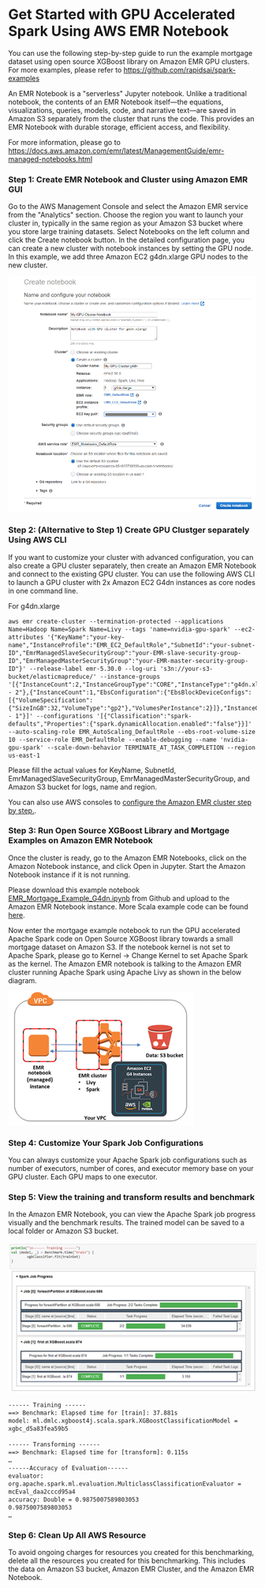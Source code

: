 # Get Started with GPU Accelerated Spark Using AWS EMR Notebook

You can use the following step-by-step guide to run the example mortgage dataset using open source XGBoost library on Amazon EMR GPU clusters.  For more examples, please refer to https://github.com/rapidsai/spark-examples

An EMR Notebook is a "serverless" Jupyter notebook. Unlike a traditional notebook, the contents of an EMR Notebook itself—the equations, visualizations, queries, models, code, and narrative text—are saved in Amazon S3 separately from the cluster that runs the code. This provides an EMR Notebook with durable storage, efficient access, and flexibility.

For more information, please go to https://docs.aws.amazon.com/emr/latest/ManagementGuide/emr-managed-notebooks.html

### Step 1:  Create EMR Notebook and Cluster using Amazon EMR GUI

Go to the AWS Management Console and select the Amazon EMR service from the "Analytics" section. Choose the region you want to launch your cluster in, typically in the same region as your Amazon S3 bucket where you store large training datasets. Select Notebooks on the left column and click the Create notebook button. In the detailed configuration page, you can create a new cluster with notebook instances by setting the GPU node. In this example, we add three Amazon EC2 g4dn.xlarge GPU nodes to the new cluster. 

![Step 1: Create EMR Notebook and Cluster using Amazon EMR GUI](pics/EMR_notebook_1.png)


### Step 2: (Alternative to Step 1) Create GPU Clustger separately Using AWS CLI

If you want to customize your cluster with advanced configuration, you can also create a GPU cluster separately, then create an Amazon EMR Notebook and connect to the existing GPU cluster. You can use the following AWS CLI to launch a GPU cluster with 2x Amazon EC2 G4dn instances as core nodes in one command line.  

For g4dn.xlarge
```
aws emr create-cluster --termination-protected --applications Name=Hadoop Name=Spark Name=Livy --tags 'name=nvidia-gpu-spark' --ec2-attributes '{"KeyName":"your-key-name","InstanceProfile":"EMR_EC2_DefaultRole","SubnetId":"your-subnet-ID","EmrManagedSlaveSecurityGroup":"your-EMR-slave-security-group-ID","EmrManagedMasterSecurityGroup":"your-EMR-master-security-group-ID"}' --release-label emr-5.30.0 --log-uri 's3n://your-s3-bucket/elasticmapreduce/' --instance-groups '[{"InstanceCount":2,"InstanceGroupType":"CORE","InstanceType":"g4dn.xlarge","Name":"Core - 2"},{"InstanceCount":1,"EbsConfiguration":{"EbsBlockDeviceConfigs":[{"VolumeSpecification":{"SizeInGB":32,"VolumeType":"gp2"},"VolumesPerInstance":2}]},"InstanceGroupType":"MASTER","InstanceType":"m5.xlarge","Name":"Master - 1"}]' --configurations '[{"Classification":"spark-defaults","Properties":{"spark.dynamicAllocation.enabled":"false"}}]' --auto-scaling-role EMR_AutoScaling_DefaultRole --ebs-root-volume-size 10 --service-role EMR_DefaultRole --enable-debugging --name 'nvidia-gpu-spark' --scale-down-behavior TERMINATE_AT_TASK_COMPLETION --region us-east-1
```

Please fill the actual values for KeyName, SubnetId, EmrManagedSlaveSecurityGroup, EmrManagedMasterSecurityGroup,  and Amazon S3 bucket for logs, name and region.  

You can also use AWS consoles to [configure the Amazon EMR cluster step by step.](emr.md).


### Step 3:  Run Open Source XGBoost Library and Mortgage Examples on Amazon EMR Notebook

Once the cluster is ready, go to the Amazon EMR Notebooks, click on the Amazon Notebook instance, and click Open in Jupyter. Start the Amazon Notebook instance if it is not running.

Please download this example notebook [EMR_Mortgage_Example_G4dn.ipynb](EMR_Mortgage_Example_G4dn.ipynb) from Github and upload to the Amazon EMR Notebook instance.  More Scala example code can be found [here](https://github.com/rapidsai/spark-examples/tree/master/examples/notebooks/scala).

Now enter the mortgage example notebook to run the GPU accelerated Apache Spark code on Open Source XGBoost library towards a small mortgage dataset on Amazon S3.  If the notebook kernel is not set to Apache Spark, please go to Kernel -> Change Kernel to set Apache Spark as the kernel. The Amazon EMR notebook is talking to the Amazon EMR cluster running Apache Spark using Apache Livy as shown in the below diagram.

![Step 3: General Cluster Settings](pics/EMR_notebook_2.png)

###  Step 4: Customize Your Spark Job Configurations

You can always customize your Apache Spark job configurations such as number of executors, number of cores, and executor memory base on your GPU cluster.  Each GPU maps to one executor. 

###  Step 5: View the training and transform results and benchmark

In the Amazon EMR Notebook, you can view the Apache Spark job progress visually and the benchmark results. The trained model can be saved to a local folder or Amazon S3 bucket. 


![Step 5: View the training and transform results and benchmark](pics/EMR_notebook_3.png)


```
------ Training ------
==> Benchmark: Elapsed time for [train]: 37.881s
model: ml.dmlc.xgboost4j.scala.spark.XGBoostClassificationModel = xgbc_d5a83fea59b5
 
------ Transforming ------
==> Benchmark: Elapsed time for [transform]: 0.115s
…
------Accuracy of Evaluation------
evaluator: org.apache.spark.ml.evaluation.MulticlassClassificationEvaluator = mcEval_daa2cccd95a4
accuracy: Double = 0.9875007589803053
0.9875007589803053
…
```

###  Step 6: Clean Up All AWS Resource 

To avoid ongoing charges for resources you created for this benchmarking, delete all the resources you created for this benchmarking. This includes the data on Amazon S3 bucket, Amazon EMR Cluster, and the Amazon EMR Notebook. 

